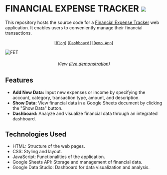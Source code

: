 # FINANCIAL EXPENSE TRACKER <img src="https://hits.sh/github.com/amedsalim/Text-to-SQL-Generator.svg?label=views&color=green"></a>

This repository hosts the source code for a <a href="https://amedsalim.github.io/Expense-Tracker/">Financial Expense Tracker</a> web application. It enables users to conveniently manage their financial transactions.

<div align="center">
  
[[`Blog`](https://amedsalim.github.io/posts/expense-tracker/)] [[`Dashboard`](https://lookerstudio.google.com/embed/reporting/b077f790-5aaa-41b8-a5b0-846bfe006331/page/vetwD)] [[`Demo App`](https://amedsalim.github.io/Expense-Tracker/)]
  
</div>

![FET](https://github.com/amedsalim/Expense-Tracker/assets/126220185/fa74bf6a-59bd-4ee2-8fa0-17d6b42cdfc1)
<h6 align="center">View (<a href="https://amedsalim.github.io/Expense-Tracker/">live demonstration</a>)</h6>

## Features
- **Add New Data:** Input new expenses or income by specifying the account, category, transaction type, amount, and description.
- **Show Data:** View financial data in a Google Sheets document by clicking the "Show Data" button.
- **Dashboard:** Analyze and visualize financial data through an integrated dashboard.

## Technologies Used
- HTML: Structure of the web pages.
- CSS: Styling and layout.
- JavaScript: Functionalities of the application.
- Google Sheets API: Storage and management of financial data.
- Google Data Studio: Dashboard for data visualization and analysis.
